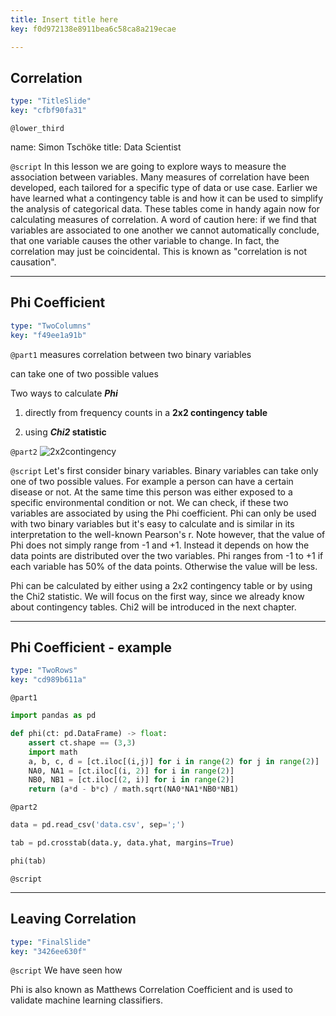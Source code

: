 ```yaml
---
title: Insert title here
key: f0d972138e8911bea6c58ca8a219ecae

---
```

## Correlation

```yaml
type: "TitleSlide"
key: "cfbf90fa31"
```

`@lower_third`

name: Simon Tschöke
title: Data Scientist


`@script`
In this lesson we are going to explore ways to measure the association between variables. Many measures of correlation have been developed, each tailored for a specific type of data or use case. Earlier we have learned what a contingency table is and how it can be used to simplify the analysis of categorical data. These tables come in handy again now for calculating measures of correlation. A word of caution here: if we find that variables are associated to one another we cannot automatically conclude, that one variable causes the other variable to change. In fact, the correlation may just be coincidental. This is known as "correlation is not causation".


---
## Phi Coefficient

```yaml
type: "TwoColumns"
key: "f49ee1a91b"
```

`@part1`
measures correlation between two binary variables

can take one of two possible values

Two ways to calculate _**Phi**_

1. directly from frequency counts in a **2x2 contingency table**

2. using **_Chi2_ statistic**


`@part2`
![2x2contingency](https://assets.datacamp.com/production/repositories/4337/datasets/c6f49e0ac1c5735c4d00d1f4c3c776351c0c7c27/2x2contingency.png)


`@script`
Let's first consider binary variables. Binary variables can take only one of two possible values. For example a person can have a certain disease or not. At the same time this person was either exposed to a specific environmental condition or not. We can check, if these two variables are associated by using the Phi coefficient. Phi can only be used with two binary variables but it's easy to calculate and is similar in its interpretation to the well-known Pearson's r. Note however, that the value of Phi does not simply range from -1 and +1. Instead it depends on how the data points are distributed over the two variables. Phi ranges from -1 to +1 if each variable has 50% of the data points. Otherwise the value will be less.

Phi can be calculated by either using a 2x2 contingency table or by using the Chi2 statistic. We will focus on the first way, since we already know about contingency tables. Chi2 will be introduced in the next chapter.


---
## Phi Coefficient - example

```yaml
type: "TwoRows"
key: "cd989b611a"
```

`@part1`
```python
import pandas as pd

def phi(ct: pd.DataFrame) -> float:
    assert ct.shape == (3,3)
    import math
    a, b, c, d = [ct.iloc[(i,j)] for i in range(2) for j in range(2)]
    NA0, NA1 = [ct.iloc[(i, 2)] for i in range(2)]
    NB0, NB1 = [ct.iloc[(2, i)] for i in range(2)]
    return (a*d - b*c) / math.sqrt(NA0*NA1*NB0*NB1)
```


`@part2`
```python
data = pd.read_csv('data.csv', sep=';')

tab = pd.crosstab(data.y, data.yhat, margins=True)

phi(tab)
```


`@script`



---
## Leaving Correlation

```yaml
type: "FinalSlide"
key: "3426ee630f"
```

`@script`
We have seen how 

Phi is also known as Matthews Correlation Coefficient and is used to validate machine learning classifiers.

